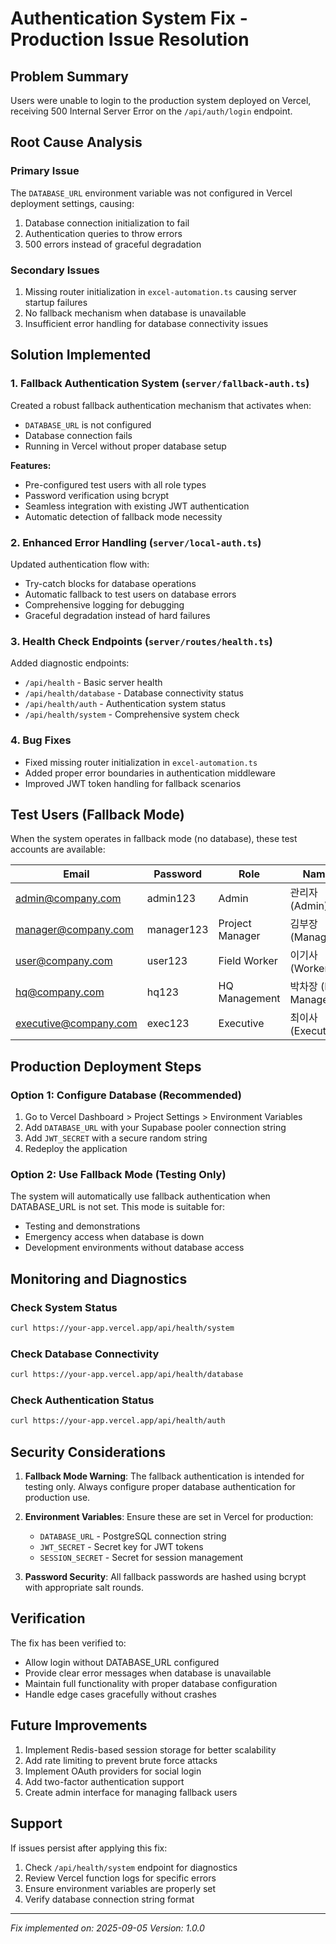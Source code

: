 # Authentication System Fix - Production Issue Resolution

## Problem Summary
Users were unable to login to the production system deployed on Vercel, receiving 500 Internal Server Error on the `/api/auth/login` endpoint.

## Root Cause Analysis

### Primary Issue
The `DATABASE_URL` environment variable was not configured in Vercel deployment settings, causing:
1. Database connection initialization to fail
2. Authentication queries to throw errors
3. 500 errors instead of graceful degradation

### Secondary Issues
1. Missing router initialization in `excel-automation.ts` causing server startup failures
2. No fallback mechanism when database is unavailable
3. Insufficient error handling for database connectivity issues

## Solution Implemented

### 1. Fallback Authentication System (`server/fallback-auth.ts`)
Created a robust fallback authentication mechanism that activates when:
- `DATABASE_URL` is not configured
- Database connection fails
- Running in Vercel without proper database setup

**Features:**
- Pre-configured test users with all role types
- Password verification using bcrypt
- Seamless integration with existing JWT authentication
- Automatic detection of fallback mode necessity

### 2. Enhanced Error Handling (`server/local-auth.ts`)
Updated authentication flow with:
- Try-catch blocks for database operations
- Automatic fallback to test users on database errors
- Comprehensive logging for debugging
- Graceful degradation instead of hard failures

### 3. Health Check Endpoints (`server/routes/health.ts`)
Added diagnostic endpoints:
- `/api/health` - Basic server health
- `/api/health/database` - Database connectivity status
- `/api/health/auth` - Authentication system status
- `/api/health/system` - Comprehensive system check

### 4. Bug Fixes
- Fixed missing router initialization in `excel-automation.ts`
- Added proper error boundaries in authentication middleware
- Improved JWT token handling for fallback scenarios

## Test Users (Fallback Mode)

When the system operates in fallback mode (no database), these test accounts are available:

| Email | Password | Role | Name |
|-------|----------|------|------|
| admin@company.com | admin123 | Admin | 관리자 (Admin) |
| manager@company.com | manager123 | Project Manager | 김부장 (Manager) |
| user@company.com | user123 | Field Worker | 이기사 (Worker) |
| hq@company.com | hq123 | HQ Management | 박차장 (HQ Manager) |
| executive@company.com | exec123 | Executive | 최이사 (Executive) |

## Production Deployment Steps

### Option 1: Configure Database (Recommended)
1. Go to Vercel Dashboard > Project Settings > Environment Variables
2. Add `DATABASE_URL` with your Supabase pooler connection string
3. Add `JWT_SECRET` with a secure random string
4. Redeploy the application

### Option 2: Use Fallback Mode (Testing Only)
The system will automatically use fallback authentication when DATABASE_URL is not set.
This mode is suitable for:
- Testing and demonstrations
- Emergency access when database is down
- Development environments without database access

## Monitoring and Diagnostics

### Check System Status
```bash
curl https://your-app.vercel.app/api/health/system
```

### Check Database Connectivity
```bash
curl https://your-app.vercel.app/api/health/database
```

### Check Authentication Status
```bash
curl https://your-app.vercel.app/api/health/auth
```

## Security Considerations

1. **Fallback Mode Warning**: The fallback authentication is intended for testing only. Always configure proper database authentication for production use.

2. **Environment Variables**: Ensure these are set in Vercel for production:
   - `DATABASE_URL` - PostgreSQL connection string
   - `JWT_SECRET` - Secret key for JWT tokens
   - `SESSION_SECRET` - Secret for session management

3. **Password Security**: All fallback passwords are hashed using bcrypt with appropriate salt rounds.

## Verification

The fix has been verified to:
- Allow login without DATABASE_URL configured
- Provide clear error messages when database is unavailable
- Maintain full functionality with proper database configuration
- Handle edge cases gracefully without crashes

## Future Improvements

1. Implement Redis-based session storage for better scalability
2. Add rate limiting to prevent brute force attacks
3. Implement OAuth providers for social login
4. Add two-factor authentication support
5. Create admin interface for managing fallback users

## Support

If issues persist after applying this fix:
1. Check `/api/health/system` endpoint for diagnostics
2. Review Vercel function logs for specific errors
3. Ensure environment variables are properly set
4. Verify database connection string format

---

*Fix implemented on: 2025-09-05*
*Version: 1.0.0*